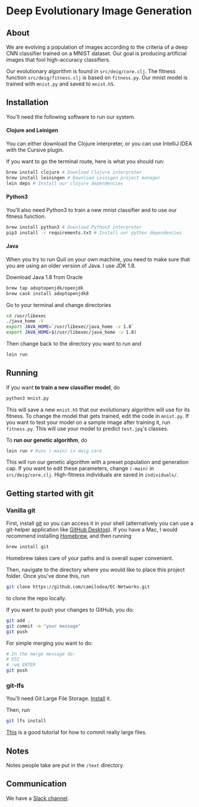 # Deep Evolutionary Image Generation

## About

We are evolving a population of images according to the criteria of a deep CNN classifier trained on a MNIST dataset. Our goal is producing artificial images that fool high-accuracy classifiers.

Our evolutionary algorithm is found in `src/deig/core.clj`. The fitness function `src/deig/fitness.clj` is based on `fitness.py`. Our mnist model is trained with `mnist.py` and saved to `mnist.h5`.

## Installation

You'll need the following software to run our system.

#### Clojure and Leinigen

You can either download the Clojure interpreter, or you can use IntelliJ IDEA with the Cursive plugin.

If you want to go the terminal route, here is what you should run:

```bash
brew install clojure # Download Clojure interpreter
brew install leiningen # Download Leinigen project manager
lein deps # Install our clojure dependencies
```

#### Python3

You'll also need Python3 to train a new mnist classifier and to use our fitness function.

```bash
brew install python3 # Download Python3 interpreter
pip3 install -r requirements.txt # Install our python dependencies
```

#### Java

When you try to run Quil on your own machine, you need to make sure that you are using an older version of Java. I use JDK 1.8.

Download Java 1.8 from Oracle

```bash
brew tap adoptopenjdk/openjdk
brew cask install adoptopenjdk8
```

Go to your terminal and change directories

```bash
cd /usr/libexec
./java_home -V
export JAVA_HOME=`/usr/libexec/java_home -v 1.8`
export JAVA_HOME=$(/usr/libexec/java_home -v 1.8)
```

Then change back to the directory you want to run and

```bash
lein run
```

## Running

If you want **to train a new classifier model**, do

```bash
python3 mnist.py
```

This will save a new `mnist.h5` that our evolutionary algorithm will use for its fitness. To change the model that gets trained, edit the code in `mnist.py`. If you want to test your model on a sample image after training it, run `fitness.py`. This will use your model to predict `test.jpg`'s classes.


To **run our genetic algorithm**, do

```bash
lein run # Runs (-main) in deig.core
```

This will run our genetic algorithm with a preset population and generation cap. If you want to edit these parameters, change `(-main)` in `src/deig/core.clj`. High-fitness individuals are saved in `individuals/`.

## Getting started with git

### Vanilla git

First, install [git](https://git-scm.com/book/en/v2/Getting-Started-Installing-Git) so you can access it in your shell (alternatively you can use a git-helper application like [GitHub Desktop](https://desktop.github.com/)). If you have a Mac, I would recommend installing [Homebrew](https://brew.sh/), and then running

```bash
brew install git
```

Homebrew takes care of your paths and is overall super convenient.

Then, navigate to the directory where you would like to place this project folder. Once you've done this, run

```bash
git clone https://github.com/camilodoa/EC-Networks.git
```

to clone the repo locally.

If you want to push your changes to GitHub, you do:

```bash
git add .
git commit -m "your message"
git push
```

For simple merging you want to do:
```bash
# In the merge message do:
# ESC
# :wq ENTER
git push
```

### git-lfs

You'll need Git Large File Storage. [Install](https://git-lfs.github.com/) it.

Then, run

```bash
git lfs install
```

[This](https://medium.com/@AyunasCode/how-to-push-large-files-to-github-253d05cc6a09) is a good tutorial for how to commit really large files.


## Notes

Notes people take are put in the `/text` directory.

## Communication

We have a [Slack channel](https://join.slack.com/t/ec-networks/shared_invite/zt-d2zlhyvq-0nHuia~~UffdUTl8EGBUGg).
